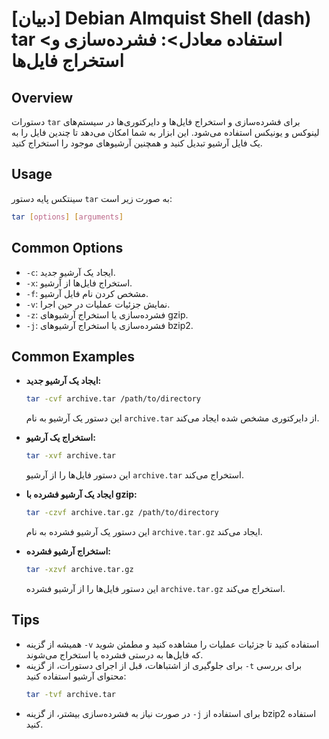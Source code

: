 # [دبیان] Debian Almquist Shell (dash) tar <استفاده معادل>: فشرده‌سازی و استخراج فایل‌ها

## Overview
دستورات `tar` برای فشرده‌سازی و استخراج فایل‌ها و دایرکتوری‌ها در سیستم‌های لینوکس و یونیکس استفاده می‌شود. این ابزار به شما امکان می‌دهد تا چندین فایل را به یک فایل آرشیو تبدیل کنید و همچنین آرشیوهای موجود را استخراج کنید.

## Usage
سینتکس پایه دستور `tar` به صورت زیر است:

```bash
tar [options] [arguments]
```

## Common Options
- `-c`: ایجاد یک آرشیو جدید.
- `-x`: استخراج فایل‌ها از آرشیو.
- `-f`: مشخص کردن نام فایل آرشیو.
- `-v`: نمایش جزئیات عملیات در حین اجرا.
- `-z`: فشرده‌سازی یا استخراج آرشیوهای gzip.
- `-j`: فشرده‌سازی یا استخراج آرشیوهای bzip2.

## Common Examples
- **ایجاد یک آرشیو جدید:**
  ```bash
  tar -cvf archive.tar /path/to/directory
  ```
  این دستور یک آرشیو به نام `archive.tar` از دایرکتوری مشخص شده ایجاد می‌کند.

- **استخراج یک آرشیو:**
  ```bash
  tar -xvf archive.tar
  ```
  این دستور فایل‌ها را از آرشیو `archive.tar` استخراج می‌کند.

- **ایجاد یک آرشیو فشرده با gzip:**
  ```bash
  tar -czvf archive.tar.gz /path/to/directory
  ```
  این دستور یک آرشیو فشرده به نام `archive.tar.gz` ایجاد می‌کند.

- **استخراج آرشیو فشرده:**
  ```bash
  tar -xzvf archive.tar.gz
  ```
  این دستور فایل‌ها را از آرشیو فشرده `archive.tar.gz` استخراج می‌کند.

## Tips
- همیشه از گزینه `-v` استفاده کنید تا جزئیات عملیات را مشاهده کنید و مطمئن شوید که فایل‌ها به درستی فشرده یا استخراج می‌شوند.
- برای جلوگیری از اشتباهات، قبل از اجرای دستورات، از گزینه `-t` برای بررسی محتوای آرشیو استفاده کنید:
  ```bash
  tar -tvf archive.tar
  ```
- در صورت نیاز به فشرده‌سازی بیشتر، از گزینه `-j` برای استفاده از bzip2 استفاده کنید.
